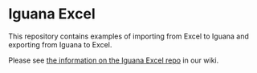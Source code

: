 <h1>Iguana Excel</h1>

This repository contains examples of importing from Excel to Iguana and exporting from Iguana to Excel.

Please see <a href="http://help.interfaceware.com/category/building-interfaces/repositories/builtin-iguana-excel">the information on the Iguana Excel repo</a> in our wiki.
